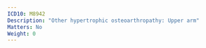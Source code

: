 ```yaml
---
ICD10: M8942
Description: "Other hypertrophic osteoarthropathy: Upper arm"
Matters: No
Weight: 0
---
```


